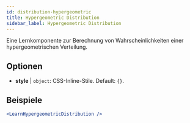 ```yaml
---
id: distribution-hypergeometric
title: Hypergeometric Distribution
sidebar_label: Hypergeometric Distribution
---
```


Eine Lernkomponente zur Berechnung von Wahrscheinlichkeiten einer hypergeometrischen Verteilung.

## Optionen

* __style__ | `object`: CSS-Inline-Stile. Default: `{}`.


## Beispiele

```jsx live
<LearnHypergeometricDistribution />
```

